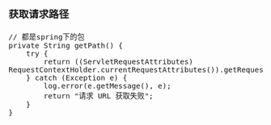 <span  style="font-family: Simsun,serif; font-size: 17px; ">

### 获取请求路径

~~~
// 都是spring下的包
private String getPath() {
    try {
        return ((ServletRequestAttributes) RequestContextHolder.currentRequestAttributes()).getRequest().getRequestURI();
    } catch (Exception e) {
        log.error(e.getMessage(), e);
        return "请求 URL 获取失败";
    }
}
~~~

</span>